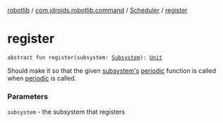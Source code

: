 [robotlib](../../index.md) / [com.jdroids.robotlib.command](../index.md) / [Scheduler](index.md) / [register](./register.md)

# register

`abstract fun register(subsystem: `[`Subsystem`](../-subsystem/index.md)`): `[`Unit`](https://kotlinlang.org/api/latest/jvm/stdlib/kotlin/-unit/index.html)

Should make it so that the given [subsystem's](../-subsystem/index.md)
[periodic](../-subsystem/periodic.md) function is called when [periodic](periodic.md) is
called.

### Parameters

`subsystem` - the subsystem that registers